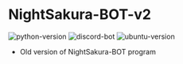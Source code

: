 # NightSakura-BOT-v2
![python-version](https://img.shields.io/badge/python-=3.10.8-green.svg) ![discord-bot](https://img.shields.io/badge/bot-<=2k-purple) ![ubuntu-version](https://img.shields.io/badge/ubuntu-=22.04-red)

- Old version of NightSakura-BOT program
